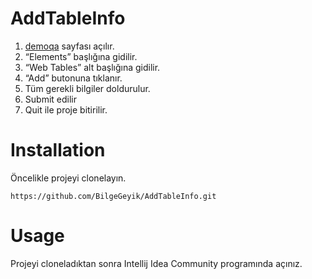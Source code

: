 # AddTableInfo
1. [demoqa](https://demoqa.com) sayfası açılır. 
2. “Elements” başlığına gidilir.
3. “Web Tables” alt başlığına gidilir.
4. “Add” butonuna tıklanır.
5. Tüm gerekli bilgiler doldurulur.
6. Submit edilir
7. Quit ile proje bitirilir.
   
# **Installation**
Öncelikle projeyi clonelayın.
```
https://github.com/BilgeGeyik/AddTableInfo.git
```
# **Usage**
Projeyi cloneladıktan sonra Intellij Idea Community programında açınız.



